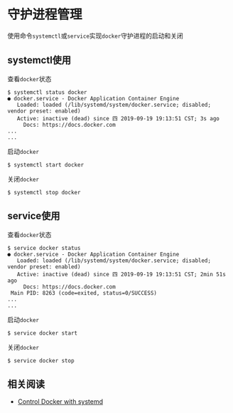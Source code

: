 
# 守护进程管理

使用命令`systemctl`或`service`实现`docker`守护进程的启动和关闭

## systemctl使用

查看`docker`状态

```
$ systemctl status docker
● docker.service - Docker Application Container Engine
   Loaded: loaded (/lib/systemd/system/docker.service; disabled; vendor preset: enabled)
   Active: inactive (dead) since 四 2019-09-19 19:13:51 CST; 3s ago
     Docs: https://docs.docker.com
...
...
```

启动`docker`

```
$ systemctl start docker
```

关闭`docker`

```
$ systemctl stop docker
```

## service使用

查看`docker`状态

```
$ service docker status
● docker.service - Docker Application Container Engine
   Loaded: loaded (/lib/systemd/system/docker.service; disabled; vendor preset: enabled)
   Active: inactive (dead) since 四 2019-09-19 19:13:51 CST; 2min 51s ago
     Docs: https://docs.docker.com
 Main PID: 8263 (code=exited, status=0/SUCCESS)
...
...
```

启动`docker`

```
$ service docker start
```

关闭`docker`

```
$ service docker stop
```

## 相关阅读

* [Control Docker with systemd](https://docs.docker.com/config/daemon/systemd/)